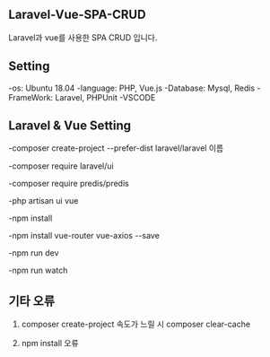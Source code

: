## Laravel-Vue-SPA-CRUD
Laravel과 vue를 사용한 SPA CRUD 입니다.

## Setting
-os: Ubuntu 18.04
-language: PHP, Vue.js
-Database: Mysql, Redis
-FrameWork: Laravel, PHPUnit
-VSCODE

## Laravel & Vue Setting
-composer create-project --prefer-dist laravel/laravel 이름

-composer require laravel/ui

-composer require predis/predis

-php artisan ui vue

-npm install

-npm install vue-router vue-axios --save

-npm run dev

-npm run watch

## 기타 오류
1. composer create-project 속도가 느릴 시
  composer clear-cache

2. npm install 오류
